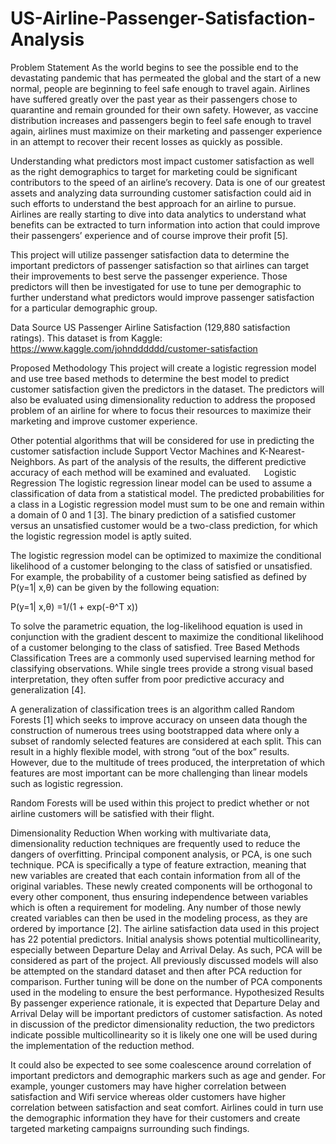 # US-Airline-Passenger-Satisfaction-Analysis
Problem Statement
As the world begins to see the possible end to the devastating pandemic that has permeated the global and the start of a new normal, people are beginning to feel safe enough to travel again. Airlines have suffered greatly over the past year as their passengers chose to quarantine and remain grounded for their own safety. However, as vaccine distribution increases and passengers begin to feel safe enough to travel again, airlines must maximize on their marketing and passenger experience in an attempt to recover their recent losses as quickly as possible.

Understanding what predictors most impact customer satisfaction as well as the right demographics to target for marketing could be significant contributors to the speed of an airline’s recovery. Data is one of our greatest assets and analyzing data surrounding customer satisfaction could aid in such efforts to understand the best approach for an airline to pursue. Airlines are really starting to dive into data analytics to understand what benefits can be extracted to turn information into action that could improve their passengers’ experience and of course improve their profit [5].

This project will utilize passenger satisfaction data to determine the important predictors of passenger satisfaction so that airlines can target their improvements to best serve the passenger experience. Those predictors will then be investigated for use to tune per demographic to further understand what predictors would improve passenger satisfaction for a particular demographic group.

Data Source
	US Passenger Airline Satisfaction (129,880 satisfaction ratings). This dataset is from Kaggle: https://www.kaggle.com/johndddddd/customer-satisfaction

Proposed Methodology
This project will create a logistic regression model and use tree based methods to determine the best model to predict customer satisfaction given the predictors in the dataset. The predictors will also be evaluated using dimensionality reduction to address the proposed problem of an airline for where to focus their resources to maximize their marketing and improve customer experience.

Other potential algorithms that will be considered for use in predicting the customer satisfaction include Support Vector Machines and K-Nearest-Neighbors. As part of the analysis of the results, the different predictive accuracy of each method will be examined and evaluated.
 
Logistic Regression
The logistic regression linear model can be used to assume a classification of data from a statistical model. The predicted probabilities for a class in a Logistic regression model must sum to be one and remain within a domain of 0 and 1 [3]. The binary prediction of a satisfied customer versus an unsatisfied customer would be a two-class prediction, for which the logistic regression model is aptly suited. 

The logistic regression model can be optimized to maximize the conditional likelihood of a customer belonging to the class of satisfied or unsatisfied. For example, the probability of a customer being satisfied as defined by P(y=1| x,θ) can be given by the following equation:

P(y=1| x,θ) =1/(1 + exp(-θ^T x)) 

To solve the parametric equation, the log-likelihood equation is used in conjunction with the gradient descent to maximize the conditional likelihood of a customer belonging to the class of satisfied.
Tree Based Methods
Classification Trees are a commonly used supervised learning method for classifying observations. While single trees provide a strong visual based interpretation, they often suffer from poor predictive accuracy and generalization [4].

A generalization of classification trees is an algorithm called Random Forests [1] which seeks to improve accuracy on unseen data though the construction of numerous trees using bootstrapped data where only a subset of randomly selected features are considered at each split. This can result in a highly flexible model, with strong “out of the box” results. However, due to the multitude of trees produced, the interpretation of which features are most important can be more challenging than linear models such as logistic regression.

Random Forests will be used within this project to predict whether or not airline customers will be satisfied with their flight.

Dimensionality Reduction
When working with multivariate data, dimensionality reduction techniques are frequently used to reduce the dangers of overfitting. Principal component analysis, or PCA, is one such technique. PCA is specifically a type of feature extraction, meaning that new variables are created that each contain information from all of the original variables. These newly created components will be orthogonal to every other component, thus ensuring independence between variables which is often a requirement for modeling. Any number of those newly created variables can then be used in the modeling process, as they are ordered by importance [2].
The airline satisfaction data used in this project has 22 potential predictors. Initial analysis shows potential multicollinearity, especially between Departure Delay and Arrival Delay. As such, PCA will be considered as part of the project. All previously discussed models will also be attempted on the standard dataset and then after PCA reduction for comparison. Further tuning will be done on the number of PCA components used in the modeling to ensure the best performance.
Hypothesized Results
By passenger experience rationale, it is expected that Departure Delay and Arrival Delay will be important predictors of customer satisfaction. As noted in discussion of the predictor dimensionality reduction, the two predictors indicate possible multicollinearity so it is likely one one will be used during the implementation of the reduction method. 

It could also be expected to see some coalescence around correlation of important predictors and demographic markers such as age and gender. For example, younger customers may have higher correlation between satisfaction and Wifi service whereas older customers have higher correlation between satisfaction and seat comfort. Airlines could in turn use the demographic information they have for their customers and create targeted marketing campaigns surrounding such findings.
